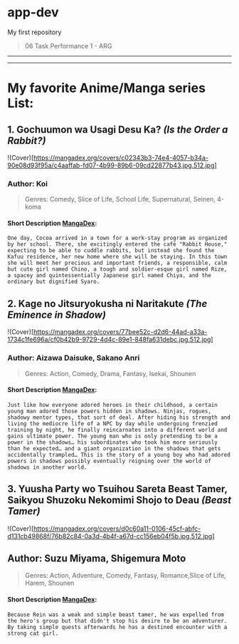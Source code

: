 # app-dev
My first repository
>06 Task Performance 1 - ARG

---
---

# My favorite Anime/Manga series List:
## 1. Gochuumon wa Usagi Desu Ka? *(Is the Order a Rabbit?)*
!(Cover)[https://mangadex.org/covers/c02343b3-74e4-4057-b34a-90e08d93f95a/c4aaffab-fd07-4b99-89b6-09cd22877b43.jpg.512.jpg]
  ### Author: Koi
  > Genres: Comedy, Slice of Life, School Life, Supernatural, Seinen, 4-koma
  #### Short Description [MangaDex](https://mangadex.org/title/c02343b3-74e4-4057-b34a-90e08d93f95a/gochuumon-wa-usagi-desu-ka):
  `One day, Cocoa arrived in a town for a work-stay program as organized by her school. There, she excitingly entered the café "Rabbit House," expecting to be able to cuddle rabbits, but instead she found the Kafuu residence, her new home where she will be staying. In this town she will meet her precious and important friends, a responsible, calm but cute girl named Chino, a tough and soldier-esque girl named Rize, a spacey and quintessentially Japanese girl named Chiya, and the ordinary but dignified Syaro.`
  
## 2. Kage no Jitsuryokusha ni Naritakute *(The Eminence in Shadow)*
!(Cover)[https://mangadex.org/covers/77bee52c-d2d6-44ad-a33a-1734c1fe696a/cf0b42b9-9729-4d4c-89e1-848fa631debc.jpg.512.jpg]
  ### Author: Aizawa Daisuke, Sakano Anri
  > Genres: Action, Comedy, Drama, Fantasy, Isekai, Shounen
  #### Short Description [MangaDex](https://mangadex.org/title/77bee52c-d2d6-44ad-a33a-1734c1fe696a/kage-no-jitsuryokusha-ni-naritakute):
  `Just like how everyone adored heroes in their childhood, a certain young man adored those powers hidden in shadows. Ninjas, rogues, shadowy mentor types, that sort of deal. After hiding his strength and living the mediocre life of a NPC by day while undergoing frenzied training by night, he finally reincarnates into a different world and gains ultimate power. The young man who is only pretending to be a power in the shadows… his subordinates who took him more seriously than he expected… and a giant organization in the shadows that gets accidentally trampled… This is the story of a young boy who had adored powers in shadows possibly eventually reigning over the world of shadows in another world.`

## 3. Yuusha Party wo Tsuihou Sareta Beast Tamer, Saikyou Shuzoku Nekomimi Shojo to Deau *(Beast Tamer)*
!(Cover)[https://mangadex.org/covers/d0c60a11-0106-45cf-abfc-d131cb49868f/76b82c84-0a3d-4b4f-a67d-cc156eb04f5b.jpg.512.jpg]
  ## Author: Suzu Miyama, Shigemura Moto
  > Genres: Action, Adventure, Comedy, Fantasy, Romance,Slice of Life, Harem, Shounen
  #### Short Description [MangaDex](https://mangadex.org/title/d0c60a11-0106-45cf-abfc-d131cb49868f/beast-tamer):
   `Because Rein was a weak and simple beast tamer, he was expelled from the hero's group but that didn't stop his desire to be an adventurer. By taking simple quests afterwards he has a destined encounter with a strong cat girl.`
  
